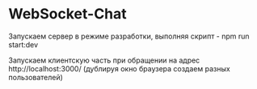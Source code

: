# WebSocket-Chat

Запускаем сервер в режиме разработки, выполняя скрипт - npm run start:dev

Запускаем клиентскую часть при обращении на адрес http://localhost:3000/ (дублируя окно браузера создаем разных пользователей)